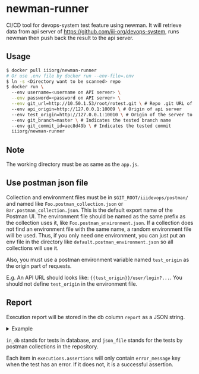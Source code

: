 # newman-runner
CI/CD tool for devops-system test feature using newman. It will retrieve data from api server of https://github.com/iii-org/devops-system, runs newman then push back the result to the api server.

## Usage
```bash
$ docker pull iiiorg/newman-runner
# Or use .env file by docker run --env-file=.env
$ ln -s <Directory want to be scanned> repo
$ docker run \ 
  --env username=<username on API server> \
  --env password=<password on API server> \
  --env git_url=http://10.50.1.53/root/rotest.git \ # Repo .git URL of gitlab
  --env api_origin=http://127.0.0.1:10009 \ # Origin of api server
  --env test_origin=http://127.0.0.1:10010 \ # Origin of the server to be tested
  --env git_branch=master \ # Indicates the tested branch name 
  --env git_commit_id=aec8d49b \ # Indicates the tested commit
  iiiorg/newman-runner
```

## Note
The working directory must be as same as the `app.js`.

## Use postman json file
Collection and environment files must be in `$GIT_ROOT/iiidevops/postman/` and  named like `Foo.postman_collection.json` or `Bar.postman_collection.json`. This is the default export name of the Postman UI.
The environment file should be named as the same prefix as the collection uses it, like `Foo.postman_environment.json`. If a collection does not find an environment file with the same name, a random environment file will be used. Thus, if you only need one environment, you can just put an env file in the directory like `default.postman_environment.json` so all collections will use it.

Also, you must use a postman environment variable named `test_origin` as the origin part of requests.

E.g. An API URL should looks like: `{{test_origin}}/user/login?...`. You should not define `test_origin` in the environment file.

## Report
Execution report will be stored in the db column `report` as a JSON string.
<details><summary>Example</summary>

```json
{
   "in_db":{
      "assertions":{
         "total":0,
         "pending":0,
         "failed":0
      },
      "executions":[
         
      ]
   },
   "json_file":{
      "Foo": {
		  "assertions":{
			 "total":3,
			 "pending":0,
			 "failed":1
		  },
		  "executions":[
			 {
				"name":"login_AM",
				"method":"POST",
				"path":"user/login",
				"assertions":[
				   
				]
			 },
			 {
				"name":"Project list",
				"method":"GET",
				"path":"project/list",
				"assertions":[
				   {
					  "assertion":"success test"
				   },
				   {
					  "assertion":"message test"
				   },
				   {
					  "assertion":"this should fail",
					  "error_message":"expected 'success' to deeply equal 'failed'"
				   }
				]
			 }
		  ]
	  },
	  "Bar": {
		  "assertions":{
			 "total":3,
			 "pending":0,
			 "failed":1
		  },
		  "executions":[
			 {
				"name":"login_AM",
				"method":"POST",
				"path":"user/login",
				"assertions":[
				   
				]
			 },
			 {
				"name":"Project list",
				"method":"GET",
				"path":"project/list",
				"assertions":[
				   {
					  "assertion":"success test"
				   },
				   {
					  "assertion":"message test"
				   },
				   {
					  "assertion":"this should fail",
					  "error_message":"expected 'success' to deeply equal 'failed'"
				   }
				]
			 }
		  ]
	  }
   }
}
```

</details>

`in_db` stands for tests in database, and `json_file` stands for the tests by postman collections in the repository.

Each item in `executions.assertions` will only contain `error_message` key when the test has an error. If it does not, it is a successful assertion.

